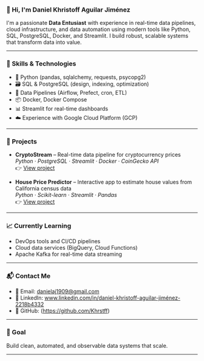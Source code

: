 ### 👋 Hi, I'm Daniel Khristoff Aguilar Jiménez

I'm a passionate **Data Entusiast** with experience in real-time data pipelines, cloud infrastructure, and data automation using modern tools like Python, SQL, PostgreSQL, Docker, and Streamlit. I build robust, scalable systems that transform data into value.

---

### 🧠 Skills & Technologies

- 🐍 Python (pandas, sqlalchemy, requests, psycopg2)
- 🗃️ SQL & PostgreSQL (design, indexing, optimization)
- 🧰 Data Pipelines (Airflow, Prefect, cron, ETL)
- 📦 Docker, Docker Compose
- 📊 Streamlit for real-time dashboards
- ☁️ Experience with Google Cloud Platform (GCP)

---

### 🔧 Projects

- **CryptoStream** – Real-time data pipeline for cryptocurrency prices  
  *Python · PostgreSQL · Streamlit · Docker · CoinGecko API*  
  👉 [View project](https://github.com/Khrstff/CryptoStream)

- **House Price Predictor** – Interactive app to estimate house values from California census data  
  *Python · Scikit-learn · Streamlit · Pandas*  
  👉 [View project](https://github.com/Khrstff/House_price_prediction)


---

### 📈 Currently Learning

- DevOps tools and CI/CD pipelines  
- Cloud data services (BigQuery, Cloud Functions)  
- Apache Kafka for real-time data streaming

---

### 📬 Contact Me

- 📧 Email: danielaj1909@gmail.com  
- 💼 LinkedIn: www.linkedin.com/in/daniel-khristoff-aguilar-jiménez-2218b4332  
- 📂 GitHub: (https://github.com/Khrstff)

---

### 🧭 Goal

Build clean, automated, and observable data systems that scale.

---

